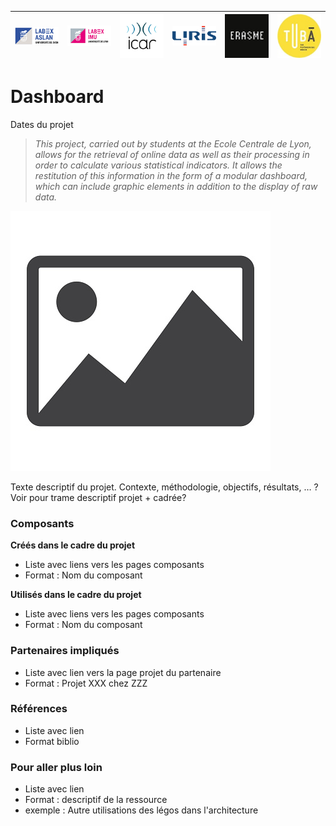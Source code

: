 |![ASLAN](../partners/Aslan100.png)|![IMU](../partners/LabexIMU_100.png)|![ICAR](../partners/ICAR_100.png)|![LIRIS](../partners/logo_liris_100.png)|![ERASME](../partners/Erasme_100.jpg)|![TUBA](../partners/Tuba_100.jpg)|
|---|---|---|---|---|---|

# Dashboard
Dates du projet

>*This project, carried out by students at the Ecole Centrale de Lyon, allows for the retrieval of online data as well as their processing in order to calculate various statistical indicators. It allows the restitution of this information in the form of a modular dashboard, which can include graphic elements in addition to the display of raw data.*

![Nom image](image.jpg)



Texte descriptif du projet. Contexte, méthodologie, objectifs, résultats, …
? Voir pour trame descriptif projet + cadrée?



### Composants 
**Créés dans le cadre du projet**
- Liste avec liens vers les pages composants
- Format : Nom du composant
 
**Utilisés dans le cadre du projet**
- Liste avec liens vers les pages composants
- Format : Nom du composant

### Partenaires impliqués
- Liste avec lien vers  la page projet du partenaire
- Format : Projet XXX chez ZZZ
### Références
- Liste avec lien 
- Format biblio 
### Pour aller plus loin 
- Liste avec lien 
- Format : descriptif de la ressource
- exemple : Autre utilisations des légos dans l'architecture 


